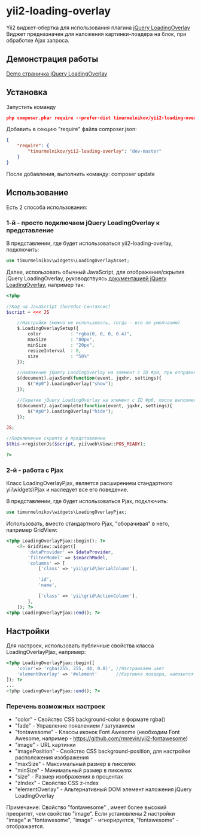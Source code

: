 yii2-loading-overlay
================
Yii2 виджет-обертка для использования плагина [jQuery LoadingOverlay](https://gasparesganga.com/labs/jquery-loading-overlay/)  
Виджет предназначен для наложения картинки-лоадера на блок, при обработке Ajax запроса.

## Демонстрация работы

[Demo страничка jQuery LoadingOverlay](https://gasparesganga.com/labs/jquery-loading-overlay/)

## Установка

Запустить команду
``` json
php composer.phar require --prefer-dist timurmelnikov/yii2-loading-overlay "dev-master"
```

Добавить в секцию "require" файла composer.json:
``` json
{
    "require": {
        "timurmelnikov/yii2-loading-overlay": "dev-master"
    }
}
```
После добавления, выполнить команду: composer update

## Использование

Есть 2 способа использования:

### 1-й - просто подключаем jQuery LoadingOverlay к представление

В представлении, где будет использоваться yii2-loading-overlay, подключить:
``` php
use timurmelnikov\widgets\LoadingOverlayAsset;
```

Далее, использовать обычный JavaScript, для отображения/скрытия jQuery LoadingOverlay, руководствуясь  [документацией jQuery LoadingOverlay](https://gasparesganga.com/labs/jquery-loading-overlay/), например так:
``` php
<?php

//Код на JavaScript (heredoc-синтаксис)
$script = <<< JS

    //Настройки (можно не использовать, тогда - все по умолчанию)
    $.LoadingOverlaySetup({
        color           : "rgba(0, 0, 0, 0.4)",
        maxSize         : "80px",
        minSize         : "20px",
        resizeInterval  : 0,
        size            : "50%"
    });

    //Наложение jQuery LoadingOverlay на элемент с ID #p0, при отправке AJAX-запроса
    $(document).ajaxSend(function(event, jqxhr, settings){
        $("#p0").LoadingOverlay("show");
    });

    //Скрытие jQuery LoadingOverlay на элемент с ID #p0, после выполнения AJAX-запроса
    $(document).ajaxComplete(function(event, jqxhr, settings){
        $("#p0").LoadingOverlay("hide");
    });

JS;

//Подключение скрипта в представлении
$this->registerJs($script, yii\web\View::POS_READY);

?>
```  

### 2-й - работа с Pjax

Класс LoadingOverlayPjax, является расширением стандартного yii\widgets\Pjax и наследует все его поведение.

В представлении, где будет использоваться Pjax, подключить:
``` php
use timurmelnikov\widgets\LoadingOverlayPjax;
```

Использовать, вместо стандартного Pjax, "оборачивая" в него, папример GridView:
``` php
<?php LoadingOverlayPjax::begin(); ?>
    <?= GridView::widget([
        'dataProvider' => $dataProvider,
        'filterModel' => $searchModel,
        'columns' => [
            ['class' => 'yii\grid\SerialColumn'],

            'id',
            'name',

            ['class' => 'yii\grid\ActionColumn'],
        ],
    ]); ?>
<?php LoadingOverlayPjax::end(); ?>
```

## Настройки

Для настроек, использовать публичные свойства класса LoadingOverlayPjax, например:
``` php
<?php LoadingOverlayPjax::begin([
    'color'=> 'rgba(255, 255, 44, 0.8)', //Настраиваем цвет
    'elementOverlay' => '#element'       //Картинка лоадера, наложится на DOM элемент с id="element"
]); ?>
...
<?php LoadingOverlayPjax::end(); ?>
```

### Перечень возможных настроек

- "color"          - Свойство CSS background-color в формате rgba()
- "fade"           - Управление появлением / затуханием
- "fontawesome"    - Классы иконок Font Awesome (необходим Font Awesome, например - https://github.com/rmrevin/yii2-fontawesome)
- "image"          - URL картинки
- "imagePosition"  - Свойство CSS background-position, для настройки расположения изображения
- "maxSize"        - Максимальный размер в пикселях
- "minSize"        - Минимальный размер в пикселях
- "size"           - Размер изображения в процентах
- "zIndex"         - Свойство CSS z-index
- "elementOverlay" - Альтернативный DOM элемент наложения jQuery LoadingOverlay

Примечание: Свойство "fontawesome" , имеет более высокий преоритет, чем свойство "image". Если установлены 2 настройки "image" и "fontawesome", "image" - игнорируется, "fontawesome" - отображается.